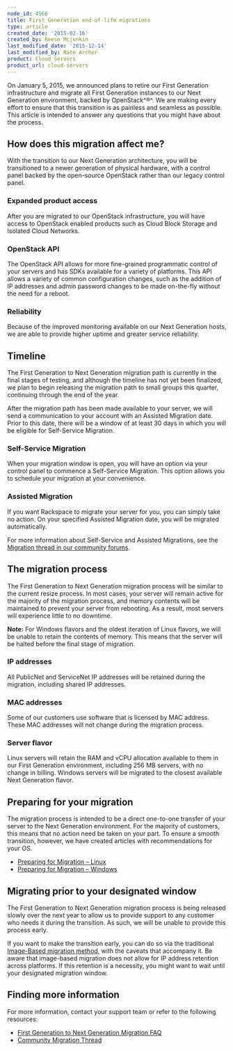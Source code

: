 ```yaml
---
node_id: 4566
title: First Generation end-of-life migrations
type: article
created_date: '2015-02-16'
created_by: Reese Mcjunkin
last_modified_date: '2015-12-14'
last_modified_by: Nate Archer
product: Cloud Servers
product_url: cloud-servers
---
```


On January 5, 2015, we announced plans to retire our First Generation
infrastructure and migrate all First Generation instances to our Next
Generation environment, backed by OpenStack^&reg;^. We are making every
effort to ensure that this transition is as painless and seamless as
possible. This article is intended to answer any questions that you
might have about the process.

How does this migration affect me?
----------------------------------

With the transition to our Next Generation architecture, you will be
transitioned to a newer generation of physical hardware, with a control
panel backed by the open-source OpenStack rather than our legacy control
panel.

### Expanded product access

After you are migrated to our OpenStack infrastructure, you will have
access to OpenStack enabled products such as Cloud Block Storage and
Isolated Cloud Networks.

### OpenStack API

The OpenStack API allows for more fine-grained programmatic control of
your servers and has SDKs available for a variety of platforms. This API
allows a variety of common configuration changes, such as the addition
of IP addresses and admin password changes to be made on-the-fly without
the need for a reboot.

### Reliability

Because of the improved monitoring available on our Next Generation
hosts, we are able to provide higher uptime and greater service
reliability.

Timeline
--------

The First Generation to Next Generation migration path is currently in
the final stages of testing, and although the timeline has not yet been
finalized, we plan to begin releasing the migration path to small groups
this quarter, continuing through the end of the year.

After the migration path has been made available to your server, we will
send a communication to your account with an Assisted Migration date.
Prior to this date, there will be a window of at least 30 days in which
you will be eligible for Self-Service Migration.

### Self-Service Migration

When your migration window is open, you will have an option via your
control panel to commence a Self-Service Migration. This option allows
you to schedule your migration at your convenience.

### Assisted Migration

If you want Rackspace to migrate your server for you, you can simply
take no action. On your specified Assisted Migration date, you will be
migrated automatically.

For more information about Self-Service and Assisted Migrations, see the
[Migration thread in our community
forums](https://community.rackspace.com/products/f/25/t/4787).

The migration process
---------------------

The First Generation to Next Generation migration process will be
similar to the current resize process. In most cases, your server will
remain active for the majority of the migration process, and memory
contents will be maintained to prevent your server from rebooting. As a
result, most servers will experience little to no downtime.

**Note:** For Windows flavors and the oldest iteration of Linux flavors,
we will be unable to retain the contents of memory. This means that the
server will be halted before the final stage of migration.

### IP addresses

All PublicNet and ServiceNet IP addresses will be retained during the
migration, including shared IP addresses.

### MAC addresses

Some of our customers use software that is licensed by MAC address.
These MAC addresses will not change during the migration process.

### Server flavor

Linux servers will retain the RAM and vCPU allocation available to them
in our First Generation environment, including 256 MB servers, with no
change in billing. Windows servers will be migrated to the closest
available Next Generation flavor.

Preparing for your migration
----------------------------

The migration process is intended to be a direct one-to-one transfer of
your server to the Next Generation environment. For the majority of
customers, this means that no action need be taken on your part. To
ensure a smooth transition, however, we have created articles with
recommendations for your OS.

-   [Preparing for Migration &ndash;
    Linux](/how-to/prepare-to-migrate-a-linux-server)
-   [Preparing for Migration &ndash;
    Windows](/how-to/prepare-to-migrate-a-windows-server)

Migrating prior to your designated window
-----------------------------------------

The First Generation to Next Generation migration process is being
released slowly over the next year to allow us to provide support to any
customer who needs it during the transition. As such, we will be unable
to provide this process early.

If you want to make the transition early, you can do so via the
traditional [Image-Based migration
method](/how-to/next-generation-cloud-servers-migration-considerations-and-options),
with the caveats that accompany it. Be aware that image-based migration
does not allow for IP address retention across platforms. If this
retention is a necessity, you might want to wait until your designated
migration window.

Finding more information
------------------------

For more information, contact your support team or refer to the
following resources:

-   [First Generation to Next Generation Migration
    FAQ](/how-to/first-generation-to-next-generation-cloud-server-migration-faq)
-   [Community Migration
    Thread](https://community.rackspace.com/products/f/25/t/4787)


